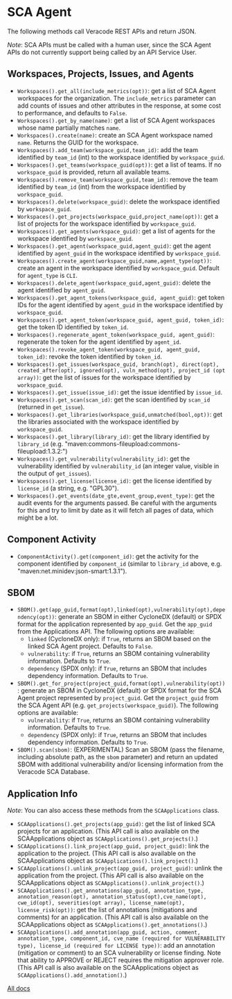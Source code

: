 # SCA Agent

The following methods call Veracode REST APIs and return JSON.

_Note_: SCA APIs must be called with a human user, since the SCA Agent APIs do not currently support being called by an API Service User.

## Workspaces, Projects, Issues, and Agents

- `Workspaces().get_all(include_metrics(opt))`: get a list of SCA Agent workspaces for the organization. The `include_metrics` parameter can add counts of issues and other attributes in the response, at some cost to performance, and defaults to `False`.
- `Workspaces().get_by_name(name)`: get a list of SCA Agent workspaces whose name partially matches `name`.
- `Workspaces().create(name)`: create an SCA Agent workspace named `name`. Returns the GUID for the workspace.
- `Workspaces().add_team(workspace_guid,team_id)`: add the team identified by `team_id` (int) to the workspace identified by `workspace_guid`.
- `Workspaces().get_teams(workspace_guid(opt))`: get a list of teams. If no `workspace_guid` is provided, return all available teams.
- `Workspaces().remove_team(workspace_guid,team_id)`: remove the team identified by `team_id` (int) from the workspace identified by `workspace_guid`.
- `Workspaces().delete(workspace_guid)`: delete the workspace identified by `workspace_guid`.
- `Workspaces().get_projects(workspace_guid,project_name(opt))`: get a list of projects for the workspace identified by `workspace_guid`.
- `Workspaces().get_agents(workspace_guid)`: get a list of agents for the workspace identified by `workspace_guid`.
- `Workspaces().get_agent(workspace_guid,agent_guid)`: get the agent identified by `agent_guid` in the workspace identified by `workspace_guid`.
- `Workspaces().create_agent(workspace_guid,name,agent_type(opt))`: create an agent in the workspace identified by `workspace_guid`. Default for `agent_type` is `CLI`.
- `Workspaces().delete_agent(workspace_guid,agent_guid)`: delete the agent identified by `agent_guid`.
- `Workspaces().get_agent_tokens(workspace_guid, agent_guid)`: get token IDs for the agent identified by `agent_guid` in the workspace identified by `workspace_guid`.
- `Workspaces().get_agent_token(workspace_guid, agent_guid, token_id)`: get the token ID identified by `token_id`.
- `Workspaces().regenerate_agent_token(workspace_guid, agent_guid)`: regenerate the token for the agent identified by `agent_id`.
- `Workspaces().revoke_agent_token(workspace_guid, agent_guid, token_id)`: revoke the token identified by `token_id`.
- `Workspaces().get_issues(workspace_guid, branch(opt), direct(opt), created_after(opt), ignored(opt), vuln_method(opt), project_id (opt array))`: get the list of issues for the workspace identified by `workspace_guid`.
- `Workspaces().get_issue(issue_id)`: get the issue identified by `issue_id`.
- `Workspaces().get_scan(scan_id)`: get the scan identified by `scan_id` (returned in `get_issue`).
- `Workspaces().get_libraries(workspace_guid,unmatched(bool,opt))`: get the libraries associated with the workspace identified by `workspace_guid`.
- `Workspaces().get_library(library_id)`: get the library identified by `library_id` (e.g. "maven:commons-fileupload:commons-fileupload:1.3.2:")
- `Workspaces().get_vulnerability(vulnerability_id)`: get the vulnerability identified by `vulnerability_id` (an integer value, visible in the output of `get_issues`).
- `Workspaces().get_license(license_id)`: get the license identified by `license_id` (a string, e.g. "GPL30").
- `Workspaces().get_events(date_gte,event_group,event_type)`: get the audit events for the arguments passed. Be careful with the arguments for this and try to limit by date as it will fetch all pages of data, which might be a lot.

## Component Activity

- `ComponentActivity().get(component_id)`: get the activity for the component identified by `component_id` (similar to `library_id` above, e.g. "maven:net.minidev:json-smart:1.3.1").

## SBOM

- `SBOM().get(app_guid,format(opt),linked(opt),vulnerability(opt),dependency(opt))`: generate an SBOM in either CycloneDX (default) or SPDX format for the application represented by `app_guid`. Get the `app_guid` from the Applications API. The following options are available:
  - `linked` (CycloneDX only): if `True`, returns an SBOM based on the linked SCA Agent project. Defaults to `False`.
  - `vulnerability`: if `True`, returns an SBOM containing vulnerability information. Defaults to `True`.
  - `dependency` (SPDX only): if `True`, returns an SBOM that includes dependency information. Defaults to `True`.
- `SBOM().get_for_project(project_guid,format(opt),vulnerability(opt))`: generate an SBOM in CycloneDX (default) or SPDX format for the SCA Agent project represented by `project_guid`. Get the `project_guid` from the SCA Agent API (e.g. `get_projects(workspace_guid)`). The following options are available:
  - `vulnerability`: if `True`, returns an SBOM containing vulnerability information. Defaults to `True`.
  - `dependency` (SPDX only): if `True`, returns an SBOM that includes dependency information. Defaults to `True`.
- `SBOM().scan(sbom)`: (EXPERIMENTAL) Scan an SBOM (pass the filename, including absolute path, as the `sbom` parameter) and return an updated SBOM with additional vulnerability and/or licensing information from the Veracode SCA Database.

## Application Info

_Note_: You can also access these methods from the `SCAApplications` class.

- `SCAApplications().get_projects(app_guid)`: get the list of linked SCA projects for an application. (This API call is also available on the SCAApplications object as `SCAApplications().get_projects()`.)
- `SCAApplications().link_project(app_guid, project_guid)`: link the application to the project. (This API call is also available on the SCAApplications object as `SCAApplications().link_project()`.)
- `SCAApplications().unlink_project(app_guid, project_guid)`: unlink the application from the project. (This API call is also available on the SCAApplications object as `SCAApplications().unlink_project()`.)
- `SCAApplications().get_annotations(app_guid, annotation_type, annotation_reason(opt), annotation_status(opt),cve_name(opt), cwe_id(opt), severities(opt array), license_name(opt), license_risk(opt))`: get the list of annotations (mitigations and comments) for an application. (This API call is also available on the SCAApplications object as `SCAApplications().get_annotations()`.)
- `SCAApplications().add_annotation(app_guid, action, comment, annotation_type, component_id, cve_name (required for VULNERABILITY type), license_id (required for LICENSE type))`: add an annotation (mitigation or comment) to an SCA vulnerability or license finding. Note that ability to APPROVE or REJECT requires the mitigation approver role. (This API call is also available on the SCAApplications object as `SCAApplications().add_annotation()`.)

[All docs](docs.md)
